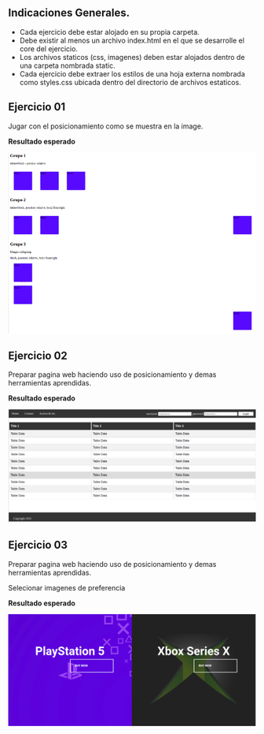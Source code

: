 <!-- Indicaciones Generales -->

## Indicaciones Generales.

- Cada ejercicio debe estar alojado en su propia carpeta.
- Debe existir al menos un archivo index.html en el que se desarrolle el core del ejercicio.
- Los archivos staticos (css, imagenes) deben estar alojados dentro de una carpeta nombrada static.
- Cada ejercicio debe extraer los estilos de una hoja externa nombrada como styles.css ubicada dentro del directorio de archivos estaticos.

<!-- Ejercicio 01-->

## Ejercicio 01

Jugar con el posicionamiento como se muestra en la image.

**Resultado esperado**

![](2021-12-04-19-03-27.png)

## Ejercicio 02

Preparar pagina web haciendo uso de posicionamiento y demas herramientas aprendidas.

**Resultado esperado**

![](2021-12-04-19-40-07.png)

## Ejercicio 03

Preparar pagina web haciendo uso de posicionamiento y demas herramientas aprendidas.

Selecionar imagenes de preferencia

**Resultado esperado**

![](2021-12-04-20-08-57.png)
